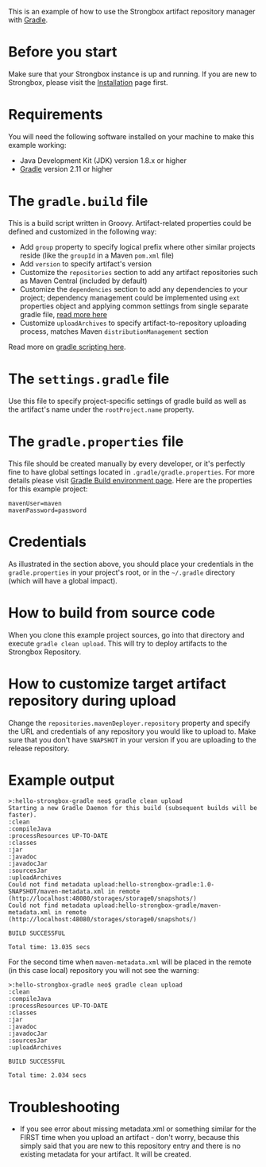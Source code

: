 This is an example of how to use the Strongbox artifact repository manager with [Gradle](http://gradle.org/).

# Before you start
Make sure that your Strongbox instance is up and running. If you are new to Strongbox, please visit the [Installation](https://github.com/strongbox/strongbox#installation) page first.

# Requirements
You will need the following software installed on your machine to make this example working:
* Java Development Kit (JDK) version 1.8.x or higher
* [Gradle](http://gradle.org/) version 2.11 or higher

# The `gradle.build` file
This is a build script written in Groovy. Artifact-related properties could be defined and customized in the following way:
* Add `group` property to specify logical prefix where other similar projects reside (like the `groupId` in a Maven `pom.xml` file)
* Add `version` to specify artifact's version
* Customize the `repositories` section to add any artifact repositories such as Maven Central (included by default)
* Customize the `dependencies` section to add any dependencies to your project; dependency management could be implemented using `ext` properties object and applying common settings from single separate gradle file, [read more here](https://docs.gradle.org/current/userguide/plugins.html) 
* Customize `uploadArchives` to specify artifact-to-repository uploading process, matches Maven `distributionManagement` section

Read more on [gradle scripting here](https://docs.gradle.org/current/userguide/tutorial_using_tasks.html).

# The `settings.gradle` file
Use this file to specify project-specific settings of gradle build as well as the artifact's name under the `rootProject.name` property.

# The `gradle.properties` file
This file should be created manually by every developer, or it's perfectly fine to have global settings located in `.gradle/gradle.properties`. For more details please visit [Gradle Build environment page](https://docs.gradle.org/current/userguide/build_environment.html). Here are the properties for this example project:

    mavenUser=maven
    mavenPassword=password

# Credentials
As illustrated in the section above, you should place your credentials in the `gradle.properties` in your project's root, or in the `~/.gradle` directory (which will have a global impact).

# How to build from source code
When you clone this example project sources, go into that directory and execute `gradle clean upload`. This will try to deploy artifacts to the Strongbox Repository.

# How to customize target artifact repository during upload
Change the `repositories.mavenDeployer.repository` property and specify the URL and credentials of any repository you would like to upload to. Make sure that you don't have `SNAPSHOT` in your version if you are uploading to the release repository.

# Example output

    >:hello-strongbox-gradle neo$ gradle clean upload
    Starting a new Gradle Daemon for this build (subsequent builds will be faster).
    :clean
    :compileJava
    :processResources UP-TO-DATE
    :classes
    :jar
    :javadoc
    :javadocJar
    :sourcesJar
    :uploadArchives
    Could not find metadata upload:hello-strongbox-gradle:1.0-SNAPSHOT/maven-metadata.xml in remote (http://localhost:48080/storages/storage0/snapshots/)
    Could not find metadata upload:hello-strongbox-gradle/maven-metadata.xml in remote (http://localhost:48080/storages/storage0/snapshots/)
           
    BUILD SUCCESSFUL
           
    Total time: 13.035 secs

For the second time when `maven-metadata.xml` will be placed in the remote (in this case local) repository you will not see the warning:

    >:hello-strongbox-gradle neo$ gradle clean upload
    :clean
    :compileJava
    :processResources UP-TO-DATE
    :classes
    :jar
    :javadoc
    :javadocJar
    :sourcesJar
    :uploadArchives
    
    BUILD SUCCESSFUL
    
    Total time: 2.034 secs

# Troubleshooting

* If you see error about missing metadata.xml or something similar for the FIRST time when you upload an artifact - don't worry, because this simply said that you are new to this repository entry and there is no existing metadata for your artifact. It will be created.
